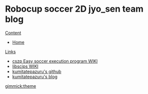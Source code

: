 # Robocup soccer 2D jyo_sen team blog
[Content]()

  * [Home](index.md)

[Links]()

  * [cszp Easy soccer execution program WIKI](../../cszp/jp/#!index.md)
  * [libscips WIKI](../../#!index.md)
  * [kumitatepazuru's github](../../#!index.md)
  * [kumitatepazuru's blog](../../blog/#!index.md)

[gimmick:theme](simplex)